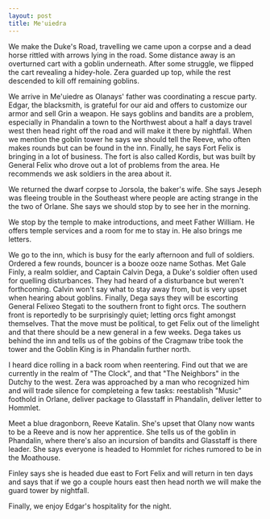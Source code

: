 ```yaml
---
layout: post
title: Me'uiedra
---
```

We make the Duke's Road, travelling we came upon a corpse and a dead horse rittled with arrows lying in the road. Some distance away is an overturned cart with a goblin underneath. After some struggle, we flipped the cart revealing a hidey-hole. Zera guarded up top, while the rest descended to kill off remaining goblins.

We arrive in Me'uiedre as Olanays' father was coordinating a rescue party. Edgar, the blacksmith, is grateful for our aid and offers to customize our armor and sell Grin a weapon. He says goblins and bandits are a problem, especially in Phandalin a town to the Northwest about a half a days travel west then head right off the road and will make it there by nightfall. When we mention the goblin tower he says we should tell the Reeve, who often makes rounds but can be found in the inn. Finally, he says Fort Felix is bringing in a lot of business. The fort is also called Kordis, but was built by General Felix who drove out a lot of problems from the area. He recommends we ask soldiers in the area about it.

We returned the dwarf corpse to Jorsola, the baker's wife. She says Jeseph was fleeing trouble in the Southeast where people are acting strange in the the two of Orlane. She says we should stop by to see her in the morning.

We stop by the temple to make introductions, and meet Father William. He offers temple services and a room for me to stay in. He also brings me letters.

We go to the inn, which is busy for the early afternoon and full of soldiers. Ordered a few rounds, bouncer is a booze ooze name Sothas. Met Gale Finly, a realm soldier, and Captain Calvin Dega, a Duke's soldier often used for quelling disturbances. They had heard of a disturbance but weren't forthcoming. Calvin won't say what to stay away from, but is very upset when hearing about goblins. Finally, Dega says they will be escorting General Felixeo Stegati to the southern front to fight orcs. The southern front is reportedly to be surprisingly quiet; letting orcs fight amongst themselves. That the move must be political, to get Felix out of the limelight and that there should be a new general in a few weeks. Dega takes us behind the inn and tells us of the gobins of the Cragmaw tribe took the tower and the Goblin King is in Phandalin further north.

I heard dice rolling in a back room when reentering. Find out that we are currently in the realm of "The Clock", and that "The Neighbors" in the Dutchy to the west. Zera was approached by a man who recognized him and will trade silence for completeing a 
few tasks: reestablish "Music" foothold in Orlane, deliver package to Glasstaff in Phandalin, deliver letter to Hommlet.

Meet a blue dragonborn, Reeve Katalin. She's upset that Olany now wants to be a Reeve and is now her apprentice. She tells us of the goblin in Phandalin, where there's also an incursion of bandits and Glasstaff is there leader. She says everyone is headed to Hommlet for riches rumored to be in the Moathouse.

Finley says she is headed due east to Fort Felix and will return in ten days and says that if we go a couple hours east then head north we will make the guard tower by nightfall.

Finally, we enjoy Edgar's hospitality for the night.
